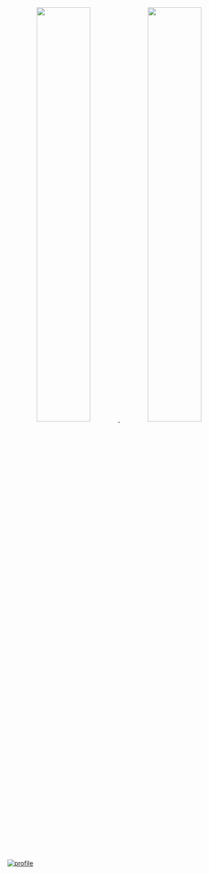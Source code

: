 <div align="center" style="text-align:center">
    <a href="#">
        <img width="49%" src="https://github-readme-stats.vercel.app/api?username=arnaud111&show_icons=true&theme=flag-india&bg_color=0000&count_private=true&hide_border=true">
    </a>
    <a href="#">
        <img width="49%" src="https://github-readme-streak-stats.herokuapp.com/?user=arnaud111&theme=flag-india&background=0000&hide_border=true"
        >
    </a>
</div>

[![profile](https://github-profile-trophy.vercel.app/?username=arnaud111&theme=algolia&column=8)](https://github-profile-trophy.vercel.app/?username=JiubanA1&theme=algolia&column=8)
